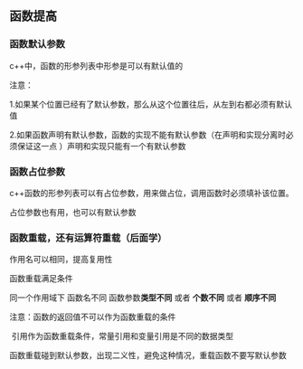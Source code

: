 ## 函数提高

### 函数默认参数

c++中，函数的形参列表中形参是可以有默认值的

注意：

1.如果某个位置已经有了默认参数，那么从这个位置往后，从左到右都必须有默认值

2.如果函数声明有默认参数，函数的实现不能有默认参数（在声明和实现分离时必须保证这一点 ）声明和实现只能有一个有默认参数

### 函数占位参数

c++函数的形参列表可以有占位参数，用来做占位，调用函数时必须填补该位置。

占位参数也有用，也可以有默认参数

### 函数重载，还有运算符重载（后面学）

作用名可以相同，提高复用性

函数重载满足条件

同一个作用域下
函数名不同
函数参数**类型不同** 或者 **个数不同** 或者 **顺序不同**

注意：函数的返回值不可以作为函数重载的条件

​			引用作为函数重载条件，常量引用和变量引用是不同的数据类型

​			函数重载碰到默认参数，出现二义性，避免这种情况，重载函数不要写默认参数







